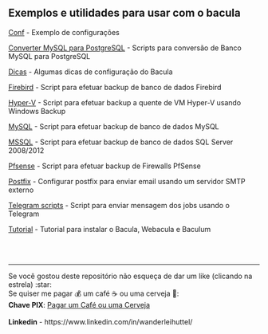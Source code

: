 ## Exemplos e utilidades para usar com o bacula

[Conf](/conf) - Exemplo de configurações

[Converter MySQL para PostgreSQL](/convert_mysql_to_postgresql) - Scripts para conversão de Banco MySQL para PostgreSQL

[Dicas](/dicas) - Algumas dicas de configuração do Bacula

[Firebird](/firebird) - Script para efetuar backup de banco de dados Firebird

[Hyper-V](/hyper-v) - Script para efetuar backup a quente de VM Hyper-V usando Windows Backup

[MySQL](/mysql) - Script para efetuar backup de banco de dados MySQL

[MSSQL](/mssql) - Script para efetuar backup de banco de dados SQL Server 2008/2012

[Pfsense](/pfsense) - Script para efetuar backup de Firewalls PfSense

[Postfix](/postfix) - Configurar postfix para enviar email usando um servidor SMTP externo

[Telegram scripts](/telegram) - Script para enviar mensagem dos jobs usando o Telegram

[Tutorial](/tutorial) - Tutorial para instalar o Bacula, Webacula e Baculum

<br/><br/>
<hr>
Se você gostou deste repositório não esqueça de dar um like (clicando na estrela) :star:
<br>
Se quiser me pagar 💰 um café ☕ ou uma cerveja 🍺:
<br>
<b>Chave PIX</b>: <a href="https://nubank.com.br/pagar/4srxc/T0zsIx2msY" target="_blank">Pagar um Café ou uma Cerveja</a>
<br>
<br>
<b>Linkedin</b> - https://www.linkedin.com/in/wanderleihuttel/
